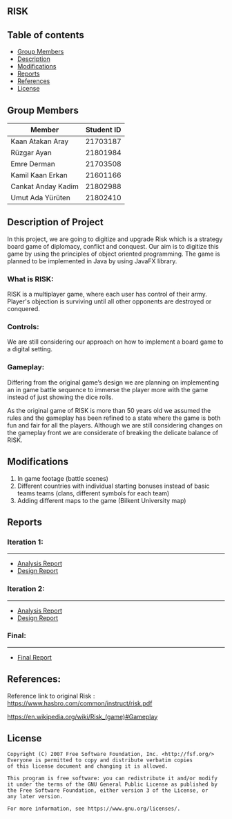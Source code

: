 ## RISK

## Table of contents
* [Group Members](#group-members)
* [Description](#description-of-project)
* [Modifications](#modifications)
* [Reports](#reports)
* [References](#references)
* [License](#license)

## Group Members
| Member | Student ID |
| ----------- | ----------- |
|Kaan Atakan Aray | 21703187|
|Rüzgar Ayan | 21801984|
|Emre Derman	| 21703508|
|Kamil Kaan Erkan | 21601166|
|Cankat Anday Kadim | 21802988|
|Umut Ada Yürüten | 21802410|


## Description of Project
In this project, we are going to digitize and upgrade Risk which is a strategy board game of diplomacy, conflict and conquest.
Our aim is to digitize this game by using the principles of object oriented programming.
The game is planned to be implemented in Java by using JavaFX library.

### What is RISK:
RISK is a multiplayer game, where each user has control of their army. Player's objection is surviving until all other opponents are destroyed or conquered. 

### Controls:
We are still considering our approach on how to implement a board game to a digital setting.

### Gameplay:
  Differing from the original game’s design we are planning on implementing an in game battle sequence to immerse the player more with the game instead of just showing the dice rolls.

  As the original game of RISK is more than 50 years old we assumed the rules and the gameplay has been refined to a state where the game is both fun and fair for all the players. Although we are still considering changes on the gameplay front we are considerate of breaking the delicate balance of RISK.
 
## Modifications
1. In game footage (battle scenes)
2. Different countries with individual starting bonuses instead of basic teams teams (clans, different symbols for each team)
3. Adding different maps to the game (Bilkent University map)

## Reports
###   Iteration 1:
- - -
+ [Analysis Report](Reports/Iteration_1/CS319_1-H_RISK_SRS_I1.pdf)
+ [Design Report](Reports/Iteration_1/Group_1H_Design_Report_I1.pdf)

###   Iteration 2:
- - -
+ [Analysis Report](Reports/Iteration_1/AnalysisReport_CS319_Group1-H_I2_.pdf.pdf)
+ [Design Report](Reports/Iteration_1/DesignReport_CS319_Group1-H_I2.pdf.pdf)

### Final:
- - -
+ [Final Report](Reports/Final/CS319_Group1-H_FinalReport_I1.pdf)

## References:
Reference link to original Risk :  
https://www.hasbro.com/common/instruct/risk.pdf
 
https://en.wikipedia.org/wiki/Risk_(game)#Gameplay



## License
    Copyright (C) 2007 Free Software Foundation, Inc. <http://fsf.org/>
    Everyone is permitted to copy and distribute verbatim copies
    of this license document and changing it is allowed.

    This program is free software: you can redistribute it and/or modify
    it under the terms of the GNU General Public License as published by
    the Free Software Foundation, either version 3 of the License, or
    any later version.

    For more information, see https://www.gnu.org/licenses/.
